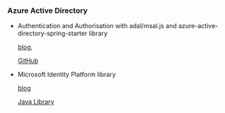### Azure Active Directory 

- Authentication and Authorisation with adal/msal.js and azure-active-directory-spring-starter library
  
  [blog](https://azure.microsoft.com/es-es/blog/spring-security-azure-ad/), 
  
  [GitHub](https://github.com/microsoft/azure-spring-boot/tree/master/azure-spring-boot-samples/azure-active-directory-spring-boot-sample)
  
- Microsoft Identity Platform library

  [blog](https://docs.microsoft.com/en-us/azure/active-directory/develop/reference-v2-libraries)
  
  [Java Library](https://docs.microsoft.com/en-gb/azure/active-directory/develop/quickstart-v2-java-webapp)
